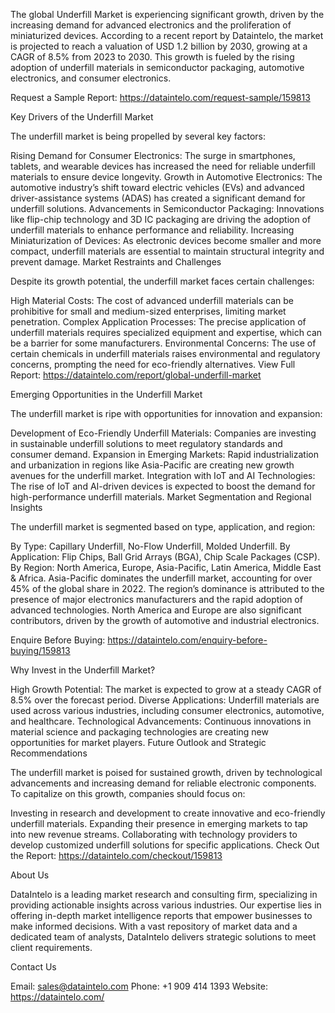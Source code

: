 The global Underfill Market is experiencing significant growth, driven by the increasing demand for advanced electronics and the proliferation of miniaturized devices. According to a recent report by Dataintelo, the market is projected to reach a valuation of USD 1.2 billion by 2030, growing at a CAGR of 8.5% from 2023 to 2030. This growth is fueled by the rising adoption of underfill materials in semiconductor packaging, automotive electronics, and consumer electronics.

Request a Sample Report: https://dataintelo.com/request-sample/159813

Key Drivers of the Underfill Market

The underfill market is being propelled by several key factors:

Rising Demand for Consumer Electronics: The surge in smartphones, tablets, and wearable devices has increased the need for reliable underfill materials to ensure device longevity.
Growth in Automotive Electronics: The automotive industry’s shift toward electric vehicles (EVs) and advanced driver-assistance systems (ADAS) has created a significant demand for underfill solutions.
Advancements in Semiconductor Packaging: Innovations like flip-chip technology and 3D IC packaging are driving the adoption of underfill materials to enhance performance and reliability.
Increasing Miniaturization of Devices: As electronic devices become smaller and more compact, underfill materials are essential to maintain structural integrity and prevent damage.
Market Restraints and Challenges

Despite its growth potential, the underfill market faces certain challenges:

High Material Costs: The cost of advanced underfill materials can be prohibitive for small and medium-sized enterprises, limiting market penetration.
Complex Application Processes: The precise application of underfill materials requires specialized equipment and expertise, which can be a barrier for some manufacturers.
Environmental Concerns: The use of certain chemicals in underfill materials raises environmental and regulatory concerns, prompting the need for eco-friendly alternatives.
View Full Report: https://dataintelo.com/report/global-underfill-market

Emerging Opportunities in the Underfill Market

The underfill market is ripe with opportunities for innovation and expansion:

Development of Eco-Friendly Underfill Materials: Companies are investing in sustainable underfill solutions to meet regulatory standards and consumer demand.
Expansion in Emerging Markets: Rapid industrialization and urbanization in regions like Asia-Pacific are creating new growth avenues for the underfill market.
Integration with IoT and AI Technologies: The rise of IoT and AI-driven devices is expected to boost the demand for high-performance underfill materials.
Market Segmentation and Regional Insights

The underfill market is segmented based on type, application, and region:

By Type: Capillary Underfill, No-Flow Underfill, Molded Underfill.
By Application: Flip Chips, Ball Grid Arrays (BGA), Chip Scale Packages (CSP).
By Region: North America, Europe, Asia-Pacific, Latin America, Middle East & Africa.
Asia-Pacific dominates the underfill market, accounting for over 45% of the global share in 2022. The region’s dominance is attributed to the presence of major electronics manufacturers and the rapid adoption of advanced technologies. North America and Europe are also significant contributors, driven by the growth of automotive and industrial electronics.

Enquire Before Buying: https://dataintelo.com/enquiry-before-buying/159813

Why Invest in the Underfill Market?

High Growth Potential: The market is expected to grow at a steady CAGR of 8.5% over the forecast period.
Diverse Applications: Underfill materials are used across various industries, including consumer electronics, automotive, and healthcare.
Technological Advancements: Continuous innovations in material science and packaging technologies are creating new opportunities for market players.
Future Outlook and Strategic Recommendations

The underfill market is poised for sustained growth, driven by technological advancements and increasing demand for reliable electronic components. To capitalize on this growth, companies should focus on:

Investing in research and development to create innovative and eco-friendly underfill materials.
Expanding their presence in emerging markets to tap into new revenue streams.
Collaborating with technology providers to develop customized underfill solutions for specific applications.
Check Out the Report: https://dataintelo.com/checkout/159813

About Us

DataIntelo is a leading market research and consulting firm, specializing in providing actionable insights across various industries. Our expertise lies in offering in-depth market intelligence reports that empower businesses to make informed decisions. With a vast repository of market data and a dedicated team of analysts, DataIntelo delivers strategic solutions to meet client requirements.

Contact Us

Email: sales@dataintelo.com
Phone: +1 909 414 1393
Website: https://dataintelo.com/
